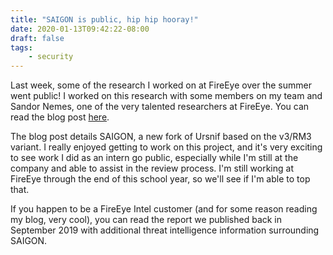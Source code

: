 ```yaml
---
title: "SAIGON is public, hip hip hooray!"
date: 2020-01-13T09:42:22-08:00
draft: false 
tags:
    - security
---
```


Last week, some of the research I worked on at FireEye over the summer went public! I worked on this research with some members on my team and Sandor Nemes, one of the very talented researchers at FireEye. You can read the blog post [here](https://www.fireeye.com/blog/threat-research/2020/01/saigon-mysterious-ursnif-fork.html).

The blog post details SAIGON, a new fork of Ursnif based on the v3/RM3 variant. I really enjoyed getting to work on this project, and it's very exciting to see work I did as an intern go public, especially while I'm still at the company and able to assist in the review process. I'm still working at FireEye through the end of this school year, so we'll see if I'm able to top that.

If you happen to be a FireEye Intel customer (and for some reason reading my blog, very cool), you can read the report we published back in September 2019 with additional threat intelligence information surrounding SAIGON.